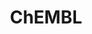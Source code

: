 ---
layout: default
bigquery: https://console.cloud.google.com/bigquery?p=patents-public-data&d=ebi_chembl&page=dataset
citation: '"The ChEMBL database in 2017." Anna Gaulton, Anne Hersey, Michał Nowotka,
  A Patrícia Bento, Jon Chambers, David Mendez, Prudence Mutowo, Francis Atkinson,
  Louisa J Bellis, Elena Cibrián-Uhalte, Mark Davies, Nathan Dedman, Anneli Karlsson,
  María Paula Magariños, John P Overington, George Papadatos, Ines Smit, Andrew R
  Leach Nucleic acids Research (2017) 45 (Database Issue), D945-D954'
contributors: European Bioinformatics Institute
cost: None
description: ChEMBL Data is a manually curated database of small molecules used in
  drug discovery, including information about existing patented drugs.
documentation: 'schema: https://www.ebi.ac.uk/chembl/db_schema


  '
last_edit: 07/18/2022, 15:10:11
location: https://console.cloud.google.com/marketplace/product/google_patents_public_datasets/chembl
maintained_by: EMBL-EBI, an outstation of European Molecular Biology Laboratory
related_projects:
  similar:
  - unichem
  - surechembl
  - uses_of_petroleum
  - chembl_ntd
related_publications: '

  ChEMBL: towards direct deposition of bioassay data.


  Mendez D, Gaulton A, Bento AP, Chambers J, De Veij M, Félix E, Magariños MP, Mosquera
  JF, Mutowo P, Nowotka M, Gordillo-Marañón M, Hunter F, Junco L, Mugumbate G, Rodriguez-Lopez
  M, Atkinson F, Bosc N, Radoux CJ, Segura-Cabrera A, Hersey A, Leach AR.


  — Nucleic Acids Res. 2019; 47(D1):D930-D940. doi: 10.1093/nar/gky1075

  '
schema_fields:
- rgid
- activity_count
- le
- ddd_comment
- target_type
- downgraded
- actsm_id
- ddd_value
- drug_product_flag
- standard_flag
- black_box_warning
- max_phase_for_ind
- mol_hrac_id
- cx_most_apka
- src_id
- src_short_name
- oral
- component_synonym
- std_act_id
- patent_no
- molfile
- bao_endpoint
- warning_country
- ref_id
- full_mwt
- label
- l5
- target_desc
- protclasssyn_id
- res_stem_id
- data_validity_comment
- homologue
- warning_id
- level2
- mecref_id
- ddd_admr
- record_id
- level2_description
- qed_weighted
- publication_number
- abstract
- withdrawn_flag
- stem_class
- compound_key
- sequence
- db_version
- warning_class
- as_id
- selectivity_comment
- accession
- withdrawn_year
- indication_class
- targrel_id
- domain_description
- molecular_mechanism
- prediction_method
- src_description
- assay_param_id
- submission_date
- withdrawn_class
- usan_stem_id
- l1
- standard_units
- end_position
- binding_site_comment
- assay_test_type
- orig_description
- atc_code
- activity_comment
- comments
- component_type
- first_approval
- description
- assay_type
- substrate_record_id
- cidx
- l2
- published_value
- warning_type
- hba
- cx_logd
- acd_most_bpka
- caloha_id
- component_id
- standard_type
- tid_fixed
- updated_on
- mechanism_comment
- domain_type
- therapeutic_flag
- cx_logp
- cell_source_tissue
- aidx
- aromatic_rings
- level3_description
- synonyms
- research_stem
- withdrawn_reason
- clo_id
- ridx
- direct_interaction
- acd_logd
- type
- chebi_par_id
- pubmed_id
- indref_id
- ad_type
- cx_most_bpka
- isoform
- irac_class_id
- parent_id
- approval_date
- ro3_pass
- tid
- year
- last_active
- site_id
- assay_category
- standard_text_value
- assay_tax_id
- nda_type
- start_position
- assay_id
- cell_description
- major_class
- subgroup
- rtb
- prod_pat_id
- assay_cell_type
- warning_description
- domain_name
- sitecomp_id
- who_extra
- product_id
- set_name
- mol_atc_id
- metref_id
- assay_strain
- l7
- efo_term
- withdrawn_country
- mc_tax_id
- bao_format
- warning_year
- aspect
- protein_class_synonym
- targcomp_id
- result_flag
- cell_source_organism
- cell_ontology_id
- go_id
- upper_value
- prodrug
- text_value
- mc_target_type
- smarts
- cellosaurus_id
- value
- ap_id
- assay_source
- lle
- alert_name
- species_group_flag
- qudt_units
- curated_by
- definition
- chembl_id
- path
- hrac_class_id
- active_molregno
- published_units
- who_name
- title
- variant_id
- relationship_desc
- mechanism_of_action
- first_page
- parameter_type
- short_name
- entity_type
- assay_desc
- authors
- curation_comment
- ref_url
- alogp
- chirality
- natural_product
- published_type
- source_domain_id
- ddd_units
- site_residues
- issue
- cell_name
- cell_source_tax_id
- mc_target_accession
- mec_id
- usan_substem
- mutation
- level1
- doi
- doc_id
- co_stem_id
- comp_go_id
- compd_id
- uberon_id
- updated_by
- last_page
- disease_efficacy
- warnref_id
- sei
- potential_duplicate
- standard_inchi
- normal_range_min
- mesh_id
- acd_most_apka
- syn_type
- level1_description
- assay_tissue
- predbind_id
- mc_organism
- confidence
- toid
- parent_type
- max_phase
- parameter_value
- volume
- irac_code
- assay_class_id
- activity_id
- met_id
- molecular_species
- delist_flag
- mw_freebase
- domain_id
- applicant_full_name
- normal_range_max
- level4_description
- molregno
- creation_date
- class_level
- oc_id
- dosage_form
- assay_subcellular_fraction
- assay_organism
- mesh_heading
- level4
- protein_class_id
- doc_type
- hba_lipinski
- annotation
- drug_record_id
- trade_name
- ass_cls_map_id
- site_name
- metabolite_record_id
- priority
- log_id
- mol_frac_id
- met_conversion
- usan_stem_definition
- parent_molregno
- enzyme_tid
- hbd_lipinski
- topical
- patent_expire_date
- published_relation
- usan_year
- met_comment
- biocomp_id
- availability_type
- parenteral
- country
- standard_inchi_key
- formulation_id
- compsyn_id
- drugind_id
- name
- level5
- alert_id
- status
- full_molformula
- src_compound_id
- l8
- strength
- l3
- heavy_atoms
- level3
- enzyme_name
- helm_notation
- stem
- tax_id
- hrac_code
- patent_use_code
- ref_type
- num_alerts
- standard_upper_value
- comp_class_id
- route
- polymer_flag
- target_mapping
- frac_code
- bto_id
- bei
- version
- pref_name
- patent_id
- stat
- class_type
- psa
- pathway_id
- canonical_smiles
- db_source
- mw_monoisotopic
- confidence_score
- dosed_ingredient
- sequence_md5sum
- src_assay_id
- first_in_class
- frac_class_id
- job_id
- structure_type
- journal
- tbl
- cl_lincs_id
- parent_go_id
- company
- mol_irac_id
- relationship
- acd_logp
- hbd
- drug_substance_flag
- relation
- source
- pathway_key
- pchembl_value
- tissue_id
- l4
- idx
- efo_id
- uo_units
- previous_company
- compound_name
- alert_set_id
- smid
- usan_stem
- protein_class_desc
- inorganic_flag
- cell_id
- cpd_str_alert_id
- standard_value
- entity_id
- num_lipinski_ro5_violations
- action_type
- related_tid
- organism
- molecule_type
- num_ro5_violations
- units
- standard_relation
- active_ingredient
- bao_id
- innovator_company
- mc_target_name
- ingredient
- relationship_type
- molsyn_id
- l6
- ddd_id
shortname: chembl
tags:
- biotechnology
- health
- chemical
- bioinformatics
- medical
terms_of_use: CC BY-SA 3.0
title: ChEMBL
uuid: e232a192-965c-4ec9-904c-155b6dfe56c5
---